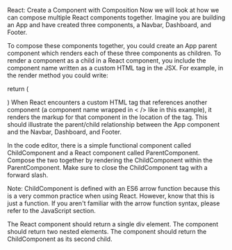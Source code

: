 React: Create a Component with Composition
Now we will look at how we can compose multiple React components together. Imagine you are building an App and have created three components, a Navbar, Dashboard, and Footer.

To compose these components together, you could create an App parent component which renders each of these three components as children. To render a component as a child in a React component, you include the component name written as a custom HTML tag in the JSX. For example, in the render method you could write:

return (
<App>
  <Navbar />
  <Dashboard />
  <Footer />
</App>
)
When React encounters a custom HTML tag that references another component (a component name wrapped in < /> like in this example), it renders the markup for that component in the location of the tag. This should illustrate the parent/child relationship between the App component and the Navbar, Dashboard, and Footer.


In the code editor, there is a simple functional component called ChildComponent and a React component called ParentComponent. Compose the two together by rendering the ChildComponent within the ParentComponent. Make sure to close the ChildComponent tag with a forward slash.

Note: ChildComponent is defined with an ES6 arrow function because this is a very common practice when using React. However, know that this is just a function. If you aren't familiar with the arrow function syntax, please refer to the JavaScript section.

The React component should return a single div element.
The component should return two nested elements.
The component should return the ChildComponent as its second child.